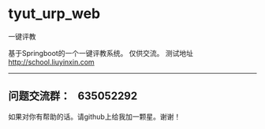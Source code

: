 # tyut_urp_web

一键评教

基于Springboot的一个一键评教系统。
仅供交流。
测试地址  http://school.liuyinxin.com

---
问题交流群：   635052292
---
如果对你有帮助的话。请github上给我加一颗星。谢谢！

